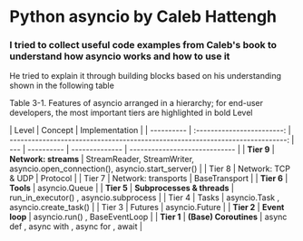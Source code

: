 # Python asyncio by Caleb Hattengh

### I tried to collect useful code examples from Caleb's book to understand how asyncio works and how to use it

He tried to explain it through building blocks based on his understanding shown in the following table

Table 3-1. Features of asyncio arranged in a hierarchy; for end-user developers, the most
important tiers are highlighted in bold
Level

| Level      |          Concept           |                                                                Implementation |
| ---------- | :------------------------: | ----------------------------------------------------------------------------: | --- | ---------- | -------------- | ----------------------------- |
| **Tier 9** |    **Network: streams**    | StreamReader, StreamWriter, asyncio.open_connection(), asyncio.start_server() |
| Tier 8     |     Network: TCP & UDP     |                                                                      Protocol |
| Tier 7     |    Network: transports     |                                                                 BaseTransport |
| **Tier 6** |         **Tools**          |                                                                 asyncio.Queue |
| **Tier 5** | **Subprocesses & threads** |                                        run_in_executor() , asyncio.subprocess |
| Tier 4     |           Tasks            |                                          asyncio.Task , asyncio.create_task() |
| Tier 3     |          Futures           |                                                                asyncio.Future |     | **Tier 2** | **Event loop** | asyncio.run() , BaseEventLoop |
| **Tier 1** |   **(Base) Coroutines**    |                                    async def , async with , async for , await |
